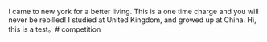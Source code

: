 I came to new york for a better living.
This is a one time charge and you will never be rebilled!
I studied at United Kingdom, and growed up at China.
Hi, this is a test。# competition
